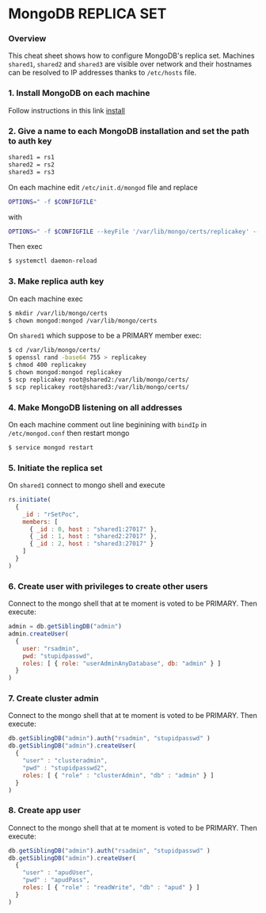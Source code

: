 # MongoDB REPLICA SET
### Overview
This cheat sheet shows how to configure MongoDB's replica set. Machines ```shared1```, ```shared2``` and ```shared3``` are visible over network and their hostnames can be resolved to IP addresses thanks to ```/etc/hosts``` file.
### 1. Install MongoDB on each machine
Follow instructions in this link [install]
### 2. Give a name to each MongoDB installation and set the path to auth key
```sh
shared1 = rs1
shared2 = rs2
shared3 = rs3
```
On each machine edit ```/etc/init.d/mongod``` file and replace 
```sh
OPTIONS=" -f $CONFIGFILE"
``` 
with 

```sh
OPTIONS=" -f $CONFIGFILE --keyFile '/var/lib/mongo/certs/replicakey' --replSet 'rSetPoc'"
``` 
Then exec
```sh
$ systemctl daemon-reload
```

### 3. Make replica auth key
On each machine exec
```sh
$ mkdir /var/lib/mongo/certs
$ chown mongod:mongod /var/lib/mongo/certs
```
On ```shared1``` which suppose to be a PRIMARY member exec:
```sh
$ cd /var/lib/mongo/certs/
$ openssl rand -base64 755 > replicakey
$ chmod 400 replicakey
$ chown mongod:mongod replicakey
$ scp replicakey root@shared2:/var/lib/mongo/certs/
$ scp replicakey root@shared3:/var/lib/mongo/certs/
```
### 4. Make MongoDB listening on all addresses
On each machine comment out line beginining with ```bindIp``` in ```/etc/mongod.conf``` then restart mongo
```sh
$ service mongod restart
```

### 5. Initiate the replica set
On ```shared1``` connect to mongo shell and execute
```javascript
rs.initiate(
  {
    _id : "rSetPoc",
    members: [
      { _id : 0, host : "shared1:27017" },
      { _id : 1, host : "shared2:27017" },
      { _id : 2, host : "shared3:27017" }
    ]
  }
)
```
### 6. Create user with privileges to create other users
Connect to the mongo shell that at te moment is voted to be PRIMARY. Then execute:
```javascript
admin = db.getSiblingDB("admin")
admin.createUser(
  {
    user: "rsadmin",
    pwd: "stupidpasswd",
    roles: [ { role: "userAdminAnyDatabase", db: "admin" } ]
  }
)
```
### 7. Create cluster admin
Connect to the mongo shell that at te moment is voted to be PRIMARY. Then execute:
```javascript
db.getSiblingDB("admin").auth("rsadmin", "stupidpasswd" )
db.getSiblingDB("admin").createUser(
  {
    "user" : "clusteradmin",
    "pwd" : "stupidpasswd2",
    roles: [ { "role" : "clusterAdmin", "db" : "admin" } ]
  }
)
```
### 8. Create app user
Connect to the mongo shell that at te moment is voted to be PRIMARY. Then execute:
```javascript
db.getSiblingDB("admin").auth("rsadmin", "stupidpasswd" )
db.getSiblingDB("admin").createUser(
  {
    "user" : "apudUser",
    "pwd" : "apudPass",
    roles: [ { "role" : "readWrite", "db" : "apud" } ]
  }
)
```
[install]: <https://github.com/gitarte/CHEAT-SHEET/blob/master/mongodb/install.md>
